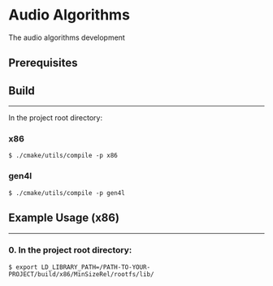 # Audio Algorithms
The audio algorithms development

## Prerequisites

## Build
---
In the project root directory:

### x86
```
$ ./cmake/utils/compile -p x86
```

### gen4l
```
$ ./cmake/utils/compile -p gen4l
```

## Example Usage (x86)
---
### 0. In the project root directory:

```
$ export LD_LIBRARY_PATH=/PATH-TO-YOUR-PROJECT/build/x86/MinSizeRel/rootfs/lib/
```
